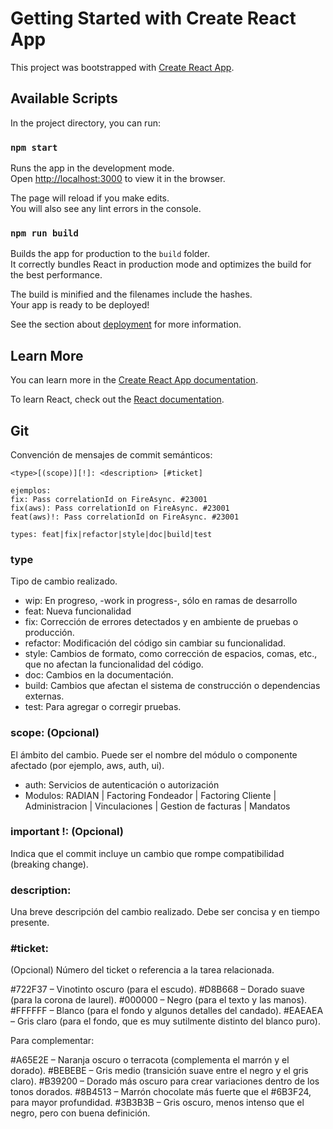 # Getting Started with Create React App

This project was bootstrapped with [Create React App](https://github.com/facebook/create-react-app).

## Available Scripts

In the project directory, you can run:

### `npm start`

Runs the app in the development mode.\
Open [http://localhost:3000](http://localhost:3000) to view it in the browser.

The page will reload if you make edits.\
You will also see any lint errors in the console.

### `npm run build`

Builds the app for production to the `build` folder.\
It correctly bundles React in production mode and optimizes the build for the best performance.

The build is minified and the filenames include the hashes.\
Your app is ready to be deployed!

See the section about [deployment](https://facebook.github.io/create-react-app/docs/deployment) for more information.

## Learn More

You can learn more in the [Create React App documentation](https://facebook.github.io/create-react-app/docs/getting-started).

To learn React, check out the [React documentation](https://reactjs.org/).

## Git

Convención de mensajes de commit semánticos:

```plaintext
<type>[(scope)][!]: <description> [#ticket]

ejemplos:
fix: Pass correlationId on FireAsync. #23001
fix(aws): Pass correlationId on FireAsync. #23001
feat(aws)!: Pass correlationId on FireAsync. #23001

types: feat|fix|refactor|style|doc|build|test
```

### type

Tipo de cambio realizado.

- wip: En progreso, -work in progress-, sólo en ramas de desarrollo
- feat: Nueva funcionalidad
- fix: Corrección de errores detectados y en ambiente de pruebas o producción.
- refactor: Modificación del código sin cambiar su funcionalidad.
- style: Cambios de formato, como corrección de espacios, comas, etc., que no afectan la funcionalidad del código.
- doc: Cambios en la documentación.
- build: Cambios que afectan el sistema de construcción o dependencias externas.
- test: Para agregar o corregir pruebas.

### scope: (Opcional)

El ámbito del cambio. Puede ser el nombre del módulo o componente afectado (por ejemplo, aws, auth, ui).

- auth: Servicios de autenticación o autorización
- Modulos: RADIAN | Factoring Fondeador | Factoring Cliente | Administracion | Vinculaciones | Gestion de facturas | Mandatos

### important !: (Opcional)

Indica que el commit incluye un cambio que rompe compatibilidad (breaking change).

### description:

Una breve descripción del cambio realizado. Debe ser concisa y en tiempo presente.

### #ticket:

(Opcional) Número del ticket o referencia a la tarea relacionada.


#722F37 – Vinotinto oscuro (para el escudo).
#D8B668 – Dorado suave (para la corona de laurel).
#000000 – Negro (para el texto y las manos).
#FFFFFF – Blanco (para el fondo y algunos detalles del candado).
#EAEAEA – Gris claro (para el fondo, que es muy sutilmente distinto del blanco puro).

Para complementar:

#A65E2E – Naranja oscuro o terracota (complementa el marrón y el dorado).
#BEBEBE – Gris medio (transición suave entre el negro y el gris claro).
#B39200 – Dorado más oscuro para crear variaciones dentro de los tonos dorados.
#8B4513 – Marrón chocolate más fuerte que el #6B3F24, para mayor profundidad.
#3B3B3B – Gris oscuro, menos intenso que el negro, pero con buena definición.